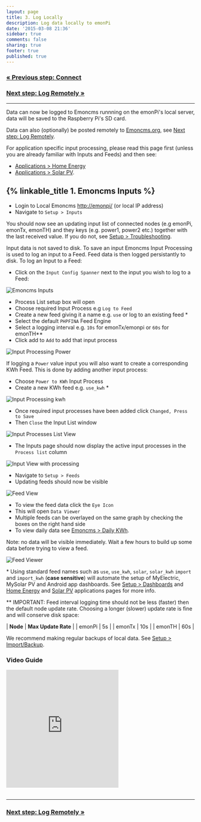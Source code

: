 ```yaml
---
layout: page
title: 3. Log Locally
description: Log data locally to emonPi
date: '2015-03-08 21:36'
sidebar: true
comments: false
sharing: true
footer: true
published: true
---
```


### [&laquo; Previous step: Connect](/setup/connect/)

### [Next step: Log Remotely &raquo;](/setup/remote/)

***

Data can now be logged to Emoncms runnning on the emonPi's local server, data will be saved to the Raspberry Pi's SD card.

Data can also (optionally) be posted remotely to [Emoncms.org](https://emoncms.org), see [Next step: Log Remotely](/setup/remote/).


For application specific input processing, please read this page first (unless you are already familiar with Inputs and Feeds) and then see:

- [Applications > Home Energy](/applications/home-energy)
- [Applications > Solar PV](/applications/solar-pv).

## {% linkable_title 1. Emoncms Inputs %}

- Login to Local Emoncms [http://emonpi/](http://emonpi/) (or local IP address)
- Navigate to `Setup > Inputs`

You should now see an updating input list of connected nodes (e.g emonPi, emonTx, emonTH) and they keys (e.g. power1, power2 etc.) together with the last received value. If you do not, see [Setup > Troubleshooting](/setup/troubleshooting).

Input data is not saved to disk. To save an input Emoncms Input Processing is used to log an input to a Feed. Feed data is then logged persistantly to disk. To log an Input to a Feed:

- Click on the `Input Config Spanner` next to the input you wish to log to a Feed:

![Emoncms Inputs](/images/setup/local-log1.png)

- Process List setup box will open
- Choose required Input Process e.g `Log to Feed`
- Create a new feed giving it a name e.g. `use` or log to an existing feed *
- Select the default `PHPFINA` Feed Engine
- Select a logging interval e.g. `10s` for emonTx/emonpi or `60s` for emonTH**
- Click add to `Add` to add that input process

![Input Processing Power](/images/setup/local-log2.png)

If logging a `Power` value input you will also want to create a corresponding KWh Feed. This is done by adding another input process:

- Choose `Power to KWh` Input Process
- Create a new KWh feed e.g. `use_kwh` *

![Input Processing kwh](/images/setup/local-log3.png)

- Once required input processes have been added click `Changed, Press to Save`
- Then `Close` the Input List window

![Input Processes List View](/images/setup/local-log4.png)

- The Inputs page should now display the active input processes in the `Process list` column

![Input View with processing](/images/setup/local-log5.png)

- Navigate to `Setup > Feeds`
- Updating feeds should now be visible


![Feed View](/images/setup/local-log6.png)

- To view the feed data click the `Eye Icon`
- This will open `Data Viewer`
- Multiple feeds can be overlayed on the same graph by checking the boxes on the right hand side
- To view daily data see [Emoncms > Daily KWh](/setup/daily-kwh).

Note: no data will be visible immediately. Wait a few hours to build up some data before trying to view a feed.

![Feed Viewer](/images/setup/data-viewer.png)

\* Using standard feed names such as `use`, `use_kwh`, `solar`, `solar_kwh` `import` and `import_kwh` (**case sensitive**) will automate the setup of MyElectric, MySolar PV and Android app dashboards. See [Setup > Dashboards](/setup/dashboards) and [Home Energy](/applications/home-energy) and [Solar PV](/applications/solar-pv) applications pages for more info.

\** IMPORTANT: Feed interval logging time should not be less (faster) then the default node update rate. Choosing a longer (slower) update rate is fine and will conserve disk space:

| **Node** | **Max Update Rate**  |
| emonPi | 5s  |
| emonTx | 10s |
| emonTH | 60s |

We recommend making regular backups of local data. See [Setup > Import/Backup](/setup/import).

### Video Guide
<div class='videoWrapper'>
<iframe width="300" height="315" src="https://www.youtube.com/embed/8nVP0Hgkuuc" frameborder="0" allowfullscreen></iframe>
</div>

<br>

***

### [Next step: Log Remotely &raquo;](/setup/remote/)
